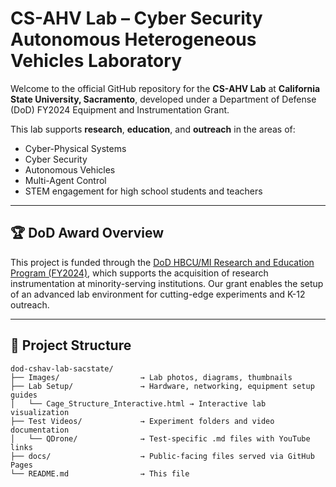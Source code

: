 # CS-AHV Lab – Cyber Security Autonomous Heterogeneous Vehicles Laboratory

Welcome to the official GitHub repository for the **CS-AHV Lab** at **California State University, Sacramento**, developed under a Department of Defense (DoD) FY2024 Equipment and Instrumentation Grant.

This lab supports **research**, **education**, and **outreach** in the areas of:
- Cyber-Physical Systems
- Cyber Security
- Autonomous Vehicles
- Multi-Agent Control
- STEM engagement for high school students and teachers

---

## 🏆 DoD Award Overview

This project is funded through the [DoD HBCU/MI Research and Education Program (FY2024)](https://media.defense.gov/2024/Oct/07/2003560585/-1/-1/1/FULL-LIST-DEPARTMENT-OF-DEFENSE-AWARDS-50-MILLION-IN-RESEARCH-EQUIPMENT-GRANTS-TO-HBCUS-AND-MINORITY-SERVING-INSTITUTIONS.PDF), which supports the acquisition of research instrumentation at minority-serving institutions. Our grant enables the setup of an advanced lab environment for cutting-edge experiments and K-12 outreach.

---

## 🧪 Project Structure

```text
dod-cshav-lab-sacstate/
├── Images/                  → Lab photos, diagrams, thumbnails
├── Lab Setup/               → Hardware, networking, equipment setup guides
│   └── Cage_Structure_Interactive.html → Interactive lab visualization
├── Test Videos/             → Experiment folders and video documentation
│   └── QDrone/              → Test-specific .md files with YouTube links
├── docs/                    → Public-facing files served via GitHub Pages
└── README.md                → This file
